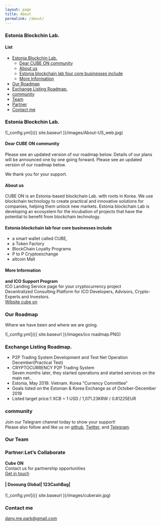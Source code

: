 ```yaml
---
layout: page
title: About
permalink: /about/
---
```

### Estonia Blockchin Lab.
#### List  
- [Estonia Blockchin Lab.](#estonia-blockchin-lab)
  * [Dear CUBE ON community](#dear-cube-on-community)
  * [About us](#about-us)
  * [Estonia blockchain lab four core businesses include](#estonia-blockchain-lab-four-core-businesses-include)
  * [More Information](#more-information)
- [Our Roadmap](#our-roadmap)
- [Exchange Listing Roadmap.](#exchange-listing-roadmap)
- [community](#community)
- [Team](#team)
- [Partner](#partner)
- [Contact me](#contact-me)
<!--
<small><i><a href='http://ecotrust-canada.github.io/markdown-toc/'>Table of contents generated with markdown-toc</a></i></small>
-->

### Estonia Blockchin Lab.
![_config.yml]({{ site.baseurl }}/images/About-US_web.jpg)  
<!--![_config.yml]({{ site.baseurl }}/images/1_smE2TyCcRv8sa0RZY9GSzw.png)-->  
#### Dear CUBE ON community   
Please see an updated version of our roadmap below. 
Details of our plans will be announced one by one going forward. 
Please see an updated version of our roadmap below. 

We thank you for your support.

#### About us  
CUBE ON is an Estonia-based blockchain Lab. 
with roots in Korea. We use blockchain technology to create practical and innovative solutions for companies, helping them unlock new markets.  Estonia blockchain Lab is developing an ecosystem for the incubation of projects that have the potential to benefit from blockchain technology.

#### Estonia blockchain lab four core businesses include  

- a smart wallet called CUBE, 
- a Token Factory
- BlockChain Loyalty Programs
- P to P Cryptoexchange
- altcoin Mall 

#### More Information
**and ICO Support Program**   
ICO Landing Service page for your cryptocurrency project    
Decentralized Consulting Platform for ICO Developers, Advisors, Crypto-Experts and Investors.    
<a href="http://cubeon.co.in"> Wibsite cube on </a>

### Our Roadmap
Where we have been and where we are going.
  
![_config.yml]({{ site.baseurl }}/images/ico roadmap.PNG)  


### Exchange Listing Roadmap.
- P2P Trading System Development and Test Net Operation  December(Practical Test)
- CRYPTOCURRENCY P2P Trading System  
  Seven months later, they started operations and started services on the main net..
- Estonia, May 2019. Vietnam. Korea "Currency Committee“
- Goals listed on the Estonian & Korea Exchange as of October-December 2019
- Listed target price:1 XCB = 1 USD / 1,071.23KRW / 0.81225EUR


### community
Join our Telegram channel today to show your support!   
Please also follow and like us on [github](https://github.com/wooriapt "github"), [Twitter](https://twitter.com/wooriapt79 "Twitter"), and [Telegram](https://t.me/cubeon "Telegram").

### Our Team  
### Partner:Let’s Collaborate  
**Cube ON**  
Contact us for partnership opportunities  
<a href="mailto:dany.me.park@gmail.com" class="btn btn-block"><i class="fa fa-user-circle-o"></i> Get in touch</a>
#### | Doosung Global| 123CashBag|
![_config.yml]({{ site.baseurl }}/images/cuberain.jpg)   
### Contact me  
<dany.me.park@gmail.com>

